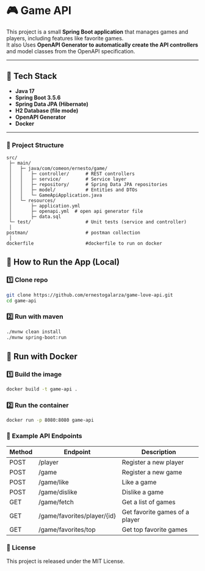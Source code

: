 # 🎮 Game API

This project is a small **Spring Boot application** that manages games and players, including features like favorite games.  
It also Uses **OpenAPI Generator to automatically create the API controllers** and model classes from the OpenAPI specification. 

---

## 🧱 Tech Stack

- **Java 17**
- **Spring Boot 3.5.6**
- **Spring Data JPA (Hibernate)**
- **H2 Database (file mode)**
- **OpenAPI Generator**
- **Docker**
---

###  📂 Project Structure
```
src/
 ├─ main/
 │   ├─ java/com/comeon/ernesto/game/
 │   │   ├─ controller/      # REST controllers
 │   │   ├─ service/         # Service layer
 │   │   ├─ repository/      # Spring Data JPA repositories
 │   │   ├─ model/           # Entities and DTOs
 │   │   └─ GameApiApplication.java
 │   └─ resources/
 │       ├─ application.yml
 │       ├─ openapi.yml  # open api generator file
 │       ├─ data.sql
 └─ test/                    # Unit tests (service and controller)
 │
postman/                     # postman collection
 │
dockerfile                   #dockerfile to run on docker
```


## 🚀 How to Run the App (Local)
### 1️⃣ Clone repo
```bash
git clone https://github.com/ernestogalarza/game-love-api.git
cd game-api 
```

### 2️⃣ Run with maven
```bash
./mvnw clean install
./mvnw spring-boot:run
```


## 🐳 Run with Docker
### 1️⃣ Build the image
```bash
docker build -t game-api .
```
### 2️⃣ Run the container
```bash
docker run -p 8080:8080 game-api
```
### 🧪 Example API Endpoints

| Method | Endpoint                     | Description                    |
|--------|-----------------------------|--------------------------------|
| POST   | /player                     | Register a new player          |
| POST   | /game                       | Register a new game            |
| POST   | /game/like                  | Like a game                    |
| POST   | /game/dislike               | Dislike a game                 |
| GET    | /game/fetch                 | Get a list of games            |
| GET    | /game/favorites/player/{id} | Get favorite games of a player |
| GET    | /game/favorites/top         | Get top favorite games         |

###  📜 License

This project is released under the MIT License.